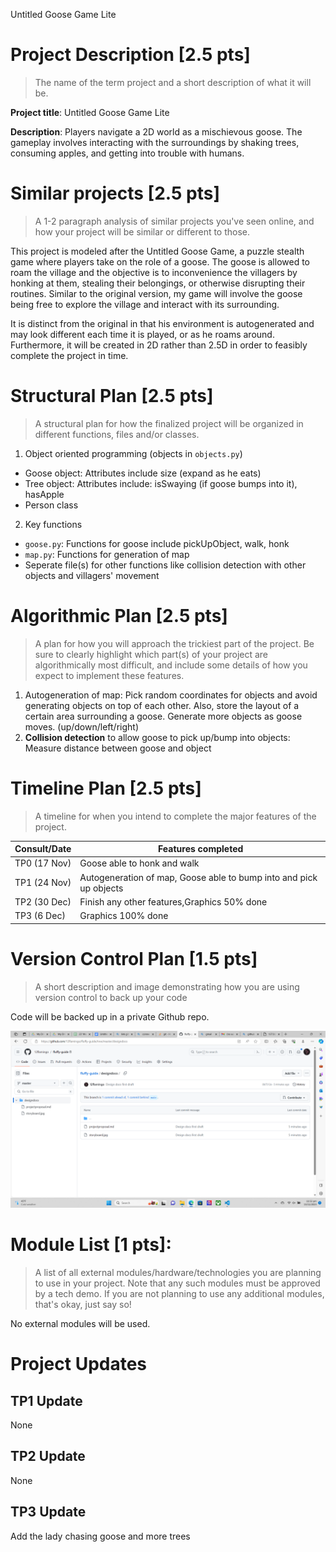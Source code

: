Untitled Goose Game Lite
# Project Description [2.5 pts]
> The name of the term project and a short description of what it will be.

**Project title**: Untitled Goose Game Lite

**Description**: Players navigate a 2D world as a mischievous goose. The gameplay involves interacting with the surroundings by shaking trees, consuming apples, and getting into trouble with humans.

# Similar projects [2.5 pts] 
> A 1-2 paragraph analysis of similar projects you've seen online, and how your project will be similar or different to those.

This project is modeled after the Untitled Goose Game, a puzzle stealth game where players take on the role of a goose. The goose is allowed to roam the village and the objective is to inconvenience the villagers by honking at them, stealing their belongings, or otherwise disrupting their routines. Similar to the original version, my game will involve the goose being free to explore the village and interact with its surrounding. 

It is distinct from the original in that his environment is autogenerated and may look different each time it is played, or as he roams around. Furthermore, it will be created in 2D rather than 2.5D in order to feasibly complete the project in time. 


# Structural Plan [2.5 pts]
> A structural plan for how the finalized project will be organized in different functions, files and/or classes.
1) Object oriented programming (objects in ```objects.py```)
* Goose object: Attributes include size (expand as he eats)
* Tree object: Attributes include: isSwaying (if goose bumps into it), hasApple
* Person class
2) Key functions
* ```goose.py```: Functions for goose include pickUpObject, walk, honk
* ```map.py```: Functions for generation of map
* Seperate file(s) for other functions like collision detection with other objects and villagers' movement



# Algorithmic Plan [2.5 pts]
> A plan for how you will approach the trickiest part of the project. Be sure to clearly highlight which part(s) of your project are algorithmically most difficult, and include some details of how you expect to implement these features.

1) Autogeneration of map: Pick random coordinates for objects and avoid generating objects on top of each other. Also, store the layout of a certain area surrounding a goose. Generate more objects as goose moves. (up/down/left/right)
2) **Collision detection** to allow goose to pick up/bump into objects: Measure distance between goose and object

# Timeline Plan [2.5 pts]
> A timeline for when you intend to complete the major features of the project.

<!--- https://www.tablesgenerator.com/markdown_tables --->

| Consult/Date | Features completed                                                    |
|--------------|-----------------------------------------------------------------------|
| TP0 (17 Nov) | Goose able to honk and walk                                         |
| TP1 (24 Nov) | Autogeneration of map, Goose able to bump into and pick up objects |
| TP2 (30 Dec) | Finish any other features,Graphics 50% done                       |
| TP3 (6 Dec)  | Graphics 100% done                                                  |
# Version Control Plan [1.5 pts]
> A short description and image demonstrating how you are using version control to back up your code

Code will be backed up in a private Github repo.

![backup](backup.png)

# Module List [1 pts]: 
> A list of all external modules/hardware/technologies you are planning to use in your project. Note that any such modules must be approved by a tech demo. If you are not planning to use any additional modules, that's okay, just say so!

No external modules will be used.

# Project Updates
## TP1 Update
None
## TP2 Update
None
## TP3 Update
Add the lady chasing goose and more trees